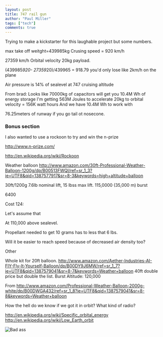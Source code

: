 ```yaml
---
layout: post
title: 747 rail gun
author: "Paul Miller"
tags: ["tech"]
comments: true
---
```


Trying to make a kickstarter for this laughable project but some numbers. 

 max take off weitght=439985kg
Crusing speed = 920 km/h 

27359 km/h Orbital velocity
20kg payload.

(439985*920- 27359*20)/439965  = 918.79
you'd only lose like 2km/h on the plane

Air pressure is 14% of sealevel at 747 cruising altitude

From brad:
Looks like 70000kg of capacitors will get you 10.4M Wh of energy storage
I'm getting 563M Joules to accelerate 20kg to orbital velocity  = 156K watt hours
And we have 10.4M Wh to work with

76.25meters of runway if you go tail ot nosecone. 


### Bonus section 
I also wanted to use a rockoon to try and win the n-prize 

http://www.n-prize.com/

http://en.wikipedia.org/wiki/Rockoon

Weather balloon 
http://www.amazon.com/30ft-Professional-Weather-Balloon-1200g/dp/B00513FWQI/ref=sr_1_3?ie=UTF8&qid=1387577917&sr=8-3&keywords=high+altitude+balloon

30ft/1200g 
7.6lb  nominal lift, 15 lbss max lift. 
115,0000 (35,000 m) burst 

6400

Cost 124:

Let's assume that 

At 110,000 above sealevel. 

Propellant needed to get 10 grams has to less that 6 lbs. 


Will it be easier to reach speed because of decreased air density too? 

Other 

Whole kit for 20ft balloon. 
http://www.amazon.com/Aether-Industries-AI-FIY-Fly-It-Yourself-Balloon/dp/B00DY9J6MW/ref=sr_1_7?ie=UTF8&qid=1387579041&sr=8-7&keywords=Weather+balloon
40ft double price but double the list. 
Burst Altitude: 120,000 

From <http://www.amazon.com/Professional-Weather-Balloon-2000g-white/dp/B00DWGA432/ref=sr_1_8?ie=UTF8&qid=1387579041&sr=8-8&keywords=Weather+balloon> 


How the hell do we know if we got it in orbit? What kind of radio? 

http://en.wikipedia.org/wiki/Specific_orbital_energy
http://en.wikipedia.org/wiki/Low_Earth_orbit

![Bad ass](https://user-images.githubusercontent.com/1474379/148889661-66bb6078-43d3-4c8b-8920-441d4bea219e.png)


